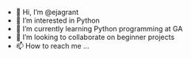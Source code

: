 - 👋 Hi, I’m @ejagrant
- 👀 I’m interested in Python
- 🌱 I’m currently learning Python programming at GA
- 💞️ I’m looking to collaborate on beginner projects
- 📫 How to reach me ...

<!---
ejagrant/ejagrant is a ✨ special ✨ repository because its `README.md` (this file) appears on your GitHub profile.
You can click the Preview link to take a look at your changes.
--->
